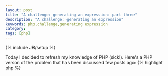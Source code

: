 ```yaml
---
layout: post
title: "A challenge: generating an expression: part three"
description: "A challenge: generating an expression"
keywords: php,challenge,generating expression
category: 
tags: [php]
---
```

{% include JB/setup %}

Today I decided to refresh my knowledge of PHP (sick!). Here's a PHP verson of the problem that has been discussed few posts ago:
{% highlight php %}
<?php

$src = '{Пожалуйста|Просто} сделайте так, чтобы это {удивительное|крутое|простое} тестовое предложение '
    . '{изменялось {быстро|мгновенно} случайным образом|менялось каждый раз}';

while (preg_match("/\{([^\{\}]*)\}/", $src, $matches)){
$alt_items = explode("|", $matches[1]);
$item = $alt_items[array_rand($alt_items)];
$src = str_replace($matches[0], $item, $src);
}

print $src;
{% endhighlight %}
